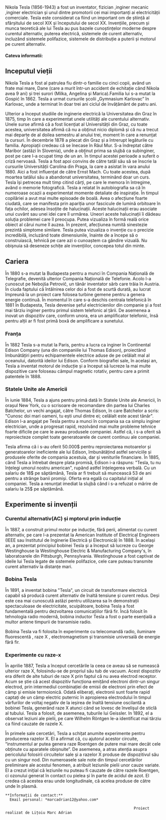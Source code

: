   Nikola Tesla (1856-1943) a fost un inventator, fizician ,inginer mecanic ,inginer electrician și unul dintre promotorii cei mai importanți ai electricității comerciale. Tesla este considerat ca fiind un important om de știință al sfârșitului de secol XIX și începutului de secol XX. Invențiile, precum și munca teoretică ale lui Tesla au pus bazele cunoștințelor moderne despre curentul alternativ, puterea electrică, sistemele de curent alternativ, incluzând sistemele polifazice, sistemele de distribuție a puterii și motorul pe curent alternativ.
 
#### Cateva informatii:

## Inceputul vieții
 
   Nikola Tesla a fost al patrulea fiu dintr-o familie cu cinci copii, având un frate mai mare, Dane (care a murit într-un accident de echitație când Nikola avea 9 ani) și trei surori (Milka, Angelina și Marica).Familia lui s-a mutat la Gospić în 1862. Tesla a urmat cursurile școlii „Gymnasium Karlovac” în Karlovac, unde a terminat în doar trei ani ciclul de învățământ de patru ani.
  
  Ulterior a început studiile de inginerie electrică la Universitatea din Graz în 1875, timp în care a experimentat unele utilități ale curentului alternativ. Unele surse afirmă că a fost licențiat al Universității din Graz, cu toate acestea, universitatea afirmă că nu a obținut nicio diplomă și că nu a trecut mai departe de al doilea semestru al anului trei, moment în care a renunțat la cursuri. În decembrie 1878 a plecat din Graz și a întrerupt legăturile cu familia. Apropiații credeau că se înecase în Râul Mur. S-a îndreptat către Maribor (astăzi în Slovenia), unde a obținut prima sa slujbă ca subinginer, post pe care l-a ocupat timp de un an. În timpul acestei perioade a suferit o criză nervoasă. Tesla a fost apoi convins de către tatăl său să se înscrie la cursurile Universității Carolina din Praga, la care a asistat în vara anului 1880. Aici a fost influențat de către Ernst Mach. Cu toate acestea, după moartea tatălui său a abandonat universitatea, terminând doar un curs.
Tesla își petrecea mult timp citind cărți, pe care le memora în întregime, având o memorie fotografică. Tesla a relatat în autobiografia sa că în numeroase ocazii a experimentat momente detaliate de inspirație. În timpul copilăriei a avut mai multe episoade de boală. Avea o afecțiune foarte ciudată, care se manifesta prin apariția unor fascicule de lumină orbitoare în fața ochilor, adesea însoțite de halucinații. Aceste halucinații erau asociate unui cuvânt sau unei idei care îl urmărea. Uneori aceste halucinații îi dădeau soluția problemei care îl preocupa. Putea vizualiza în formă reală orice obiect al cărui nume îl auzea. În prezent, afecțiunea numită sinestezie prezintă simptome similare. Tesla putea vizualiza o invenție cu o precizie incredibilă, incluzând toate dimensiunile, înainte de a începe să o construiască, tehnică pe care azi o cunoaștem ca gândire vizuală. Nu obișnuia să deseneze schițe ale invențiilor, concepea totul din minte.

## Cariera

  În 1880 s-a mutat la Budapesta pentru a munci în Compania Națională de Telegrafie, devenită ulterior Compania Națională de Telefonie. Acolo l-a cunoscut pe Nebojša Petrovič, un tânăr inventator sârb care trăia în Austria. În ciuda faptului că întâlnirea celor doi a fost de scurtă durată, au lucrat împreună la un proiect care folosea turbine gemene pentru a genera energie continuă. În momentul în care s-a deschis centrala telefonică în 1881 în Budapesta, Tesla devenise șeful electricienilor din companie și a fost mai târziu inginer pentru primul sistem telefonic al țării. De asemenea a inovat un dispozitiv care, conform unora, era un amplificator telefonic, însă pentru alții ar fi fost primă boxă de amplificare a sunetului.

### Franța

  În 1882 Tesla s-a mutat la Paris, pentru a lucra ca inginer în Continental Edison Company (una din companiile lui Thomas Edison), proiectând îmbunătățiri pentru echipamentele electrice aduse de pe celălalt mal al oceanului, datorită ideilor lui Edison. Conform biografiei sale, în același an, Tesla a inventat motorul de inducție și a început să lucreze la mai multe dispozitive care foloseau câmpul magnetic rotativ, pentru care a primit patentele în 1888.

### Statele Unite ale Americii

În iunie 1884, Tesla a ajuns pentru primă dată în Statele Unite ale Americii, în orașul New York, cu o scrisoare de recomandare din partea lui Charles Batchelor, un vechi angajat, către Thomas Edison, în care Batchelor a scris: "Cunosc doi mari oameni, tu ești unul dintre ei; celălalt este acest tânăr". Edison l-a angajat pe Tesla pentru a munci în compania sa ca simplu inginer electrician, unde a progresat rapid, rezolvând mai multe probleme tehnice foarte dificile pe care le aveau produsele companiei. Astfel că, i s-a oferit să reproiecteze complet toate generatoarele de curent continuu ale companiei.

Tesla afirma că i s-au oferit 50.000$  pentru reproiectarea motoarelor și generatoarelor ineficiente ale lui Edison, îmbunătățind astfel serviciile și produsele oferite de compania acestuia, dar și veniturile financiare. În 1885, când Tesla a întrebat despre plata promisă, Edison i-a răspuns: "Tesla, tu nu înțelegi umorul nostru american", rupând astfel înțelegerea verbală. Cu un salariu de 18$ pe săptămână, Tesla ar fi trebuit să muncească 53 de ani pentru a strânge banii promiși. Oferta era egală cu capitalul inițial al companiei. Tesla a renunțat imediat la slujbă când i s-a refuzat o mărire de salariu la 25$ pe săptămână.

## Experimente si invenții

### Curentul alternativ(AC) și mptorul prin inducție
  În 1887, a construit primul motor pe inducție, fără perii, alimentat cu curent alternativ, pe care l-a prezentat la American Institute of Electrical Engineers (IEEE sau Institutul de Inginerie Electrică și Electronică) în 1888. În același an, a prezentat principiul bobinei Tesla și a început să lucreze cu George Westinghouse la Westinghouse Electric & Manufacturing Company's, în laboratoarele din Pittsburgh, Pennsylvania. Westinghouse a fost captivat de ideile lui Tesla legate de sistemele polifazice, cele care puteau transmite curent alternativ la distanțe mari.

### Bobina Tesla
În 1891, a inventat bobina "Tesla", un circuit de transformare electrică capabil să producă curent alternativ de înaltă tensiune și curent redus. Deși este cea mai cunoscută astăzi pentru utilizarea sa în demonstrații spectaculoase de electricitate, scuipătoare, bobina Tesla a fost fundamentală pentru dezvoltarea comunicațiilor fără fir. Încă folosit în tehnologia radio modernă, bobina inductor Tesla a fost o parte esențială a multor antene timpurii de transmisie radio.

Bobina Tesla va fi folosita în experimente cu telecomandă radio, iluminare fluorescentă , raze X , electromagnetism și transmisie universală de energie fără fir.

### Experimente cu raze-x
În aprilie 1887, Tesla a început cercetările la ceea ce aveau să se numească ulterior raze X, folosindu-se de propriul său tub de vacuum. Acest dispozitiv era diferit de alte tuburi de raze X prin faptul că nu avea electrod receptor. Acum se știe că acest dispozitiv funcționa emițând electroni dintr-un singur electrod, prin intermediul combinației de emisii de electroni prin efect de câmp și emisie termoionică. Odată eliberați, electronii sunt foarte rapid captați de un câmp electric puternic în apropierea electrodului în timpul vârfurilor de voltaj negativ de la ieșirea de înaltă tensiune oscilantă a bobinei Tesla, generând raze X atunci când se lovesc de învelișul de sticlă al tubului. Tesla a folosit, de asemenea, tuburile lui Geissler. In 1892, el a observat leziuni ale pielii, pe care Wilhelm Röntgen le-a identificat mai târziu ca fiind cauzate de razele X.

În primele sale cercetări, Tesla a schițat anumite experimente pentru producerea razelor X. El a afirmat că, cu ajutorul acestor circuite, “instrumentul ar putea genera raze Roentgen de putere mai mare decât cele obținute cu aparatele obișnuite”. De asemenea, a atras atenția asupra pericolului folosirii circuitelor sale și a razelor X produse de dispozitivul său cu un singur nod. Din numeroasele sale note din timpul cercetărilor preliminare ale acestui fenomen, a atribuit leziunile pielii unor cauze variate. El a crezut inițial că leziunile nu puteau fi cauzate de către razele Roentgen, ci ozonului generat în contact cu pielea și în parte de acidul de azot. El credea că acestea erau unde longitudinale, că acelea produse de către unde în plasmă.

``` 
**Informații de contact:**
  Email personal: *marcadrian12@yahoo.com*
```

```
                                                          Proiect realizat de Lițoiu Marc Adrian
```
